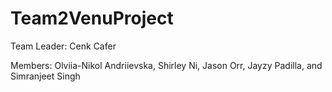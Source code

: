 # Team2VenuProject

Team Leader: Cenk Cafer

Members: 
Olviia-Nikol Andriievska,
Shirley Ni,
Jason Orr,
Jayzy Padilla, and 
Simranjeet Singh
         
